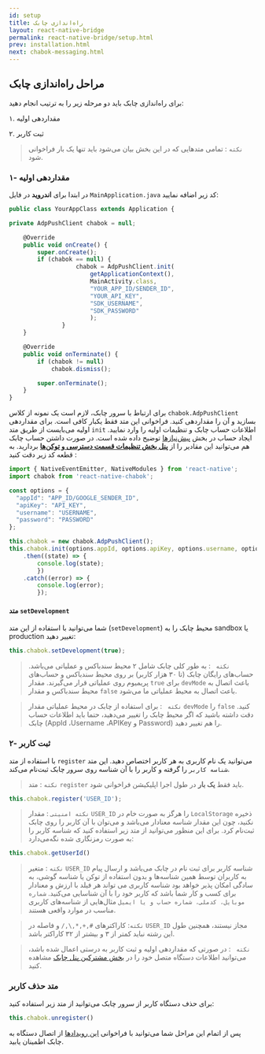 ```yaml
---
id: setup
title: راه‌اندازی چابک
layout: react-native-bridge
permalink: react-native-bridge/setup.html
prev: installation.html
next: chabok-messaging.html
---
```


## مراحل راه‌اندازی چابک

برای راه‌اندازی چابک باید دو مرحله زیر را به ترتیب انجام دهید:

۱. مقداردهی اولیه

۲. ثبت کاربر

> `نکته` :‌ تمامی متدهایی که در این بخش بیان می‌شود باید تنها یک بار فراخوانی شود.  

### ۱- مقدار‌دهی اولیه 

در ابتدا برای **اندروید** در فایل `MainApplication.java` کد زیر اضافه نمایید:

```javascript
public class YourAppClass extends Application {

private AdpPushClient chabok = null;

    @Override
    public void onCreate() {
        super.onCreate();
        if (chabok == null) {
                   chabok = AdpPushClient.init(
                       getApplicationContext(),
                       MainActivity.class,
                       "YOUR_APP_ID/SENDER_ID",
                       "YOUR_API_KEY",
                       "SDK_USERNAME",
                       "SDK_PASSWORD"
                       );
               }
    }

    @Override
    public void onTerminate() {
        if (chabok != null)
            chabok.dismiss();

        super.onTerminate();
    }
}
```

برای ارتباط با سرور چابک، لازم است یک نمونه از کلاس `chabok.AdpPushClient` بسازید و آن را مقدار‌دهی کنید.
 فراخوانی این متد فقط یکبار کافی است. برای مقدار‌دهی اولیه می‌بایست از طریق متد `init` اطلاعات حساب چابک و تنظیمات اولیه را وارد نمایید. ایجاد حساب در بخش [پیش‌نیازها](required.html) توضیح داده شده است. در صورت داشتن حساب چابک هم می‌توانید این مقادیر را از [**پنل بخش تنظیمات قسمت دسترسی‌ و توکن‌ها**](https://doc.chabokpush.com/panel/settings.html#%D8%AF%D8%B3%D8%AA%D8%B1%D8%B3%DB%8C%D9%87%D8%A7-%D9%88-%D8%AA%D9%88%DA%A9%D9%86%D9%87%D8%A7) بردارید.
 به قطعه کد زیر دقت کنید :

```javascript
import { NativeEventEmitter, NativeModules } from 'react-native';
import chabok from 'react-native-chabok';

const options = {
  "appId": "APP_ID/GOOGLE_SENDER_ID",
  "apiKey": "API_KEY",
  "username": "USERNAME",
  "password": "PASSWORD"
};

this.chabok = new chabok.AdpPushClient();
this.chabok.init(options.appId, options.apiKey, options.username, options.password)
    .then((state) => {
        console.log(state);
        })
    .catch((error) => {
        console.log(error);
        });
```

#### متد `setDevelopment`

شما می‌توانید با استفاده از این متد (`setDevelopment`) محیط چابک را به sandbox یا production  تغییر دهید:

```javascript
this.chabok.setDevelopment(true);
```

> `نکته ` : به طور کلی چابک شامل ۲ محیط سندباکس و عملیاتی می‌باشد. حساب‌های رایگان چابک (تا ۳۰ هزار کاربر) بر روی محیط سندباکس و حساب‌های پریمیوم روی عملیاتی قرار می‌گیرند. مقدار `true` برای ‌`devMode` باعث اتصال به محیط سندباکس و مقدار `false` باعث اتصال به محیط عملیاتی ما می‌شود.


> `نکته ` : برای استفاده از چابک در محیط عملیاتی مقدار `devMode` را `false` کنید. دقت داشته باشید که اگر محیط چابک را تغییر می‌دهید، حتما باید اطلاعات حساب چابک (AppId ،Username ،APIKey و Password) را هم تغییر دهید.



### ۲- ثبت کاربر
با استفاده از متد `register` می‌توانید یک نام کاربری به هر کاربر اختصاص دهید. این متد `شناسه کاربر` را گرفته و کاربر را با آن شناسه روی سرور چابک ثبت‌نام می‌کند.

> `نکته` : متد `register` باید فقط **یک بار** در طول اجرا اپلیکیشن فراخوانی شود.


```javascript
this.chabok.register('USER_ID');
```
>   `نکته امنیتی` : مقدار `USER_ID` را هرگز به صورت خام در `LocalStorage` ذخیره نکنید، چون این مقدار شناسه معنادار می‌باشد و می‌توان با آن کاربر را روی چابک ثبت‌نام کرد. برای این منظور می‌توانید از متد زیر استفاده کنید که شناسه کاربر را به صورت رمزنگاری شده نگه‌می‌دارد:


```javascript
this.chabok.getUserId()
```

> `نکته` : متغیر `USER_ID` شناسه کاربر برای ثبت نام در چابک می‌باشد و ارسال پیام‌ به کاربران توسط همین شناسه‌ها و بدون استفاده از توکن یا شناسه گوشی، به سادگی امکان پذیر خواهد بود شناسه کاربری می تواند هر فیلد با ارزش و معنا‌دار برای کسب و کار شما باشد که کاربر خود را با آن شناسایی می‌کنید. `شماره موبایل، کدملی، شماره حساب و یا ایمیل` مثال‌هایی از شناسه‌های کاربری مناسب در موارد واقعی هستند.
>

> `نکته`: کاراکترهای ‍`#,+,*,\,/` و فاصله در `USER_ID` مجاز نیستند، همچنین طول این رشته نباید کمتر از ۳ و بیشتر از ۳۲ کاراکتر باشد.

> `نکته ` : در صورتی که مقداردهی اولیه و ثبت کاربر به درستی اعمال شده باشد، می‌توانید اطلاعات دستگاه متصل خود را در [بخش مشترکین پنل چابک](https://sandbox.push.adpdigital.com/front/users/subscribers/list) مشاهده کنید. 

### متد حذف کاربر
برای حذف دستگاه کاربر از سرور چابک می‌توانید از متد زیر استفاده کنید:
```javascript
this.chabok.unregister()
```

پس از اتمام این مراحل شما می‌توانید با فراخوانی [این رویدادها](https://doc.chabokpush.com/react-native-bridge/features.html#اتصال-با-سرور) از اتصال دستگاه به چابک اطمینان یابید.
